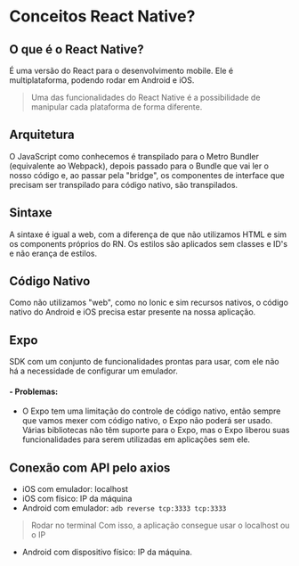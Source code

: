 # Conceitos React Native?
## O que é o React Native?
É uma versão do React para o desenvolvimento mobile. Ele é multiplataforma,
podendo rodar em Android e iOS.
  > Uma das funcionalidades do React Native é a possibilidade de manipular
  > cada plataforma de forma diferente.

## Arquitetura
O JavaScript como conhecemos é transpilado para o Metro Bundler (equivalente ao
Webpack), depois passado para o Bundle que vai ler o nosso código e, ao passar
pela "bridge", os componentes de interface que precisam ser transpilado para
código nativo, são transpilados.

## Sintaxe
A sintaxe é igual a web, com a diferença de que não utilizamos HTML e sim os
components próprios do RN. Os estilos são aplicados sem classes e ID's e não
erança de estilos.

## Código Nativo
Como não utilizamos "web", como no Ionic e sim recursos nativos, o código nativo
do Android e iOS precisa estar presente na nossa aplicação.

## Expo
SDK com um conjunto de funcionalidades prontas para usar, com ele não há a
necessidade de configurar um emulador.
 #### - Problemas:
   - O Expo tem uma limitação do controle de código nativo, então sempre que
   vamos mexer com código nativo, o Expo não poderá ser usado. Várias bibliotecas
   não têm suporte para o Expo, mas o Expo liberou suas funcionalidades para serem
   utilizadas em aplicações sem ele.

## Conexão com API  pelo axios
  - iOS com emulador: localhost
  - iOS com físico: IP da máquina
  - Android com emulador: `adb reverse tcp:3333 tcp:3333`
  > Rodar no terminal
  > Com isso, a aplicação consegue usar o localhost ou o IP
  - Android com dispositivo físico: IP da máquina.